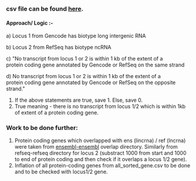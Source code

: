 ### csv file can be found [here](https://drive.google.com/drive/folders/1PmOZzZxoxe6JSzei_XGgtfo2MfPi21t4?usp=sharing).<br/>
#### Approach/ Logic :-<br/>
a) Locus 1 from Gencode has biotype long intergenic RNA

b) Locus 2 from RefSeq has biotype ncRNA<br/>
 
c) "No transcript from locus 1 or 2 is within 1 kb of the extent of a <br/>
protein coding gene annotated by Gencode or RefSeq on the same strand<br/>

d) No transcript from locus 1 or 2 is within 1 kb of the extent of a <br/>
protein coding gene annotated by Gencode or RefSeq on the opposite <br/>
strand."<br/>
1) If the above statements are true, save 1. Else, save 0. <br/>
2) True meaning - there is no transcript from locus 1/2 which is within 1kb of extent of a protein coding gene.<br/>
### Work to be done further:<br/>
1) Protein coding genes which overlapped with ens (lincrna) / ref (lncrna) were taken from [ensembl-ensembl](https://github.com/EnsemblGSOC/srijan-gsoc-2019/tree/master/feature_selection/overlap/ensembl-ensembl) overlap directory. Similarly from refseq-refseq directory for locus 2 (substract 1000 from start and 1000 to end of protein coding and then check if it overlaps a locus 1/2 gene). <br/>
2) Inflation of all protein-coding genes from all_sorted_gene.csv to be done and to be checked with locus1/2 gene.

